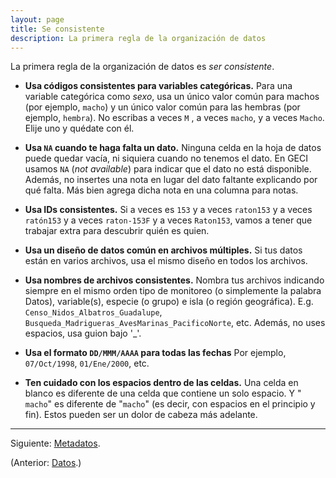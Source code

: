 ```yaml
---
layout: page
title: Se consistente
description: La primera regla de la organización de datos
---
```


La primera regla de la organización de datos es *ser consistente*.

- **Usa códigos consistentes para variables categóricas.** Para una variable categórica como *sexo*, usa un único valor común para machos (por ejemplo, `macho`) y un único valor común para las hembras (por ejemplo, `hembra`). No escribas a veces `M` , a veces `macho`, y a veces `Macho`. Elije uno y quédate con él.

- **Usa `NA` cuando te haga falta un dato.** Ninguna celda en la hoja de datos puede quedar vacía, ni siquiera cuando no tenemos el dato. En GECI usamos `NA` (_not available_) para indicar que el dato no está disponible.
Además, no insertes una nota en lugar del dato faltante explicando por qué falta. Más bien agrega dicha nota en una columna para notas.

- **Usa IDs consistentes.** Si a veces es `153` y a veces `raton153` y a veces `ratón153` y a veces `raton-153F` y a veces `Raton153`, vamos a tener que trabajar extra para descubrir quién es quien.

- **Usa un diseño de datos común en archivos múltiples.** Si tus datos están en varios archivos, usa el mismo diseño en todos los archivos.

- **Usa nombres de archivos consistentes.** Nombra tus archivos indicando siempre en el mismo orden tipo de monitoreo (o simplemente la palabra Datos), variable(s), especie (o grupo) e isla (o región geográfica). E.g. `Censo_Nidos_Albatros_Guadalupe`, `Busqueda_Madrigueras_AvesMarinas_PacificoNorte`, etc. Además, no uses espacios, usa guion bajo '_'.

- **Usa el formato `DD/MMM/AAAA` para todas las fechas** Por ejemplo, `07/Oct/1998`, `01/Ene/2000`, etc.

- **Ten cuidado con los espacios dentro de las celdas.** Una celda en blanco es diferente de una celda que contiene un solo espacio. Y "` macho`" es diferente de "` macho `" (es decir, con espacios en el principio y fin). Estos pueden ser un dolor de cabeza más adelante.

---

Siguiente: [Metadatos](pages/metadatos.html).

(Anterior: [Datos](pages/datos.html).)
